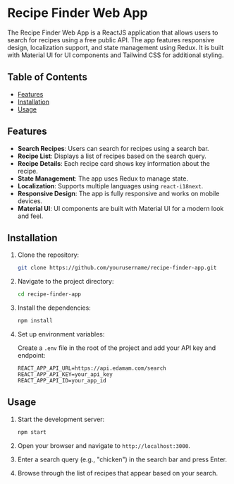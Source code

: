 # Recipe Finder Web App

The Recipe Finder Web App is a ReactJS application that allows users to search for recipes using a free public API. The app features responsive design, localization support, and state management using Redux. It is built with Material UI for UI components and Tailwind CSS for additional styling.

## Table of Contents

- [Features](#features)
- [Installation](#installation)
- [Usage](#usage)

## Features

- **Search Recipes**: Users can search for recipes using a search bar.
- **Recipe List**: Displays a list of recipes based on the search query.
- **Recipe Details**: Each recipe card shows key information about the recipe.
- **State Management**: The app uses Redux to manage state.
- **Localization**: Supports multiple languages using `react-i18next`.
- **Responsive Design**: The app is fully responsive and works on mobile devices.
- **Material UI**: UI components are built with Material UI for a modern look and feel.

## Installation

1. Clone the repository:

   ```bash
   git clone https://github.com/yourusername/recipe-finder-app.git
   ```

2. Navigate to the project directory:

   ```bash
   cd recipe-finder-app
   ```

3. Install the dependencies:

   ```bash
   npm install
   ```

4. Set up environment variables:

   Create a `.env` file in the root of the project and add your API key and endpoint:

   ```env
   REACT_APP_API_URL=https://api.edamam.com/search
   REACT_APP_API_KEY=your_api_key
   REACT_APP_API_ID=your_app_id
   ```

## Usage

1. Start the development server:

   ```bash
   npm start
   ```

2. Open your browser and navigate to `http://localhost:3000`.

3. Enter a search query (e.g., "chicken") in the search bar and press Enter.

4. Browse through the list of recipes that appear based on your search.

